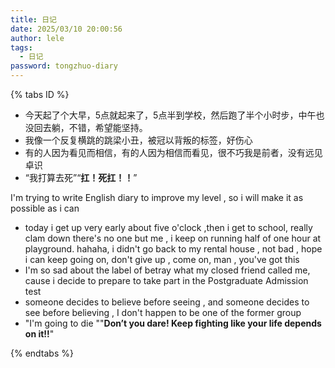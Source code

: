 ```yaml
---
title: 日记
date: 2025/03/10 20:00:56
author: lele
tags:
  - 日记
password: tongzhuo-diary
---
```

{% tabs ID %}
 
<!-- tab 中文 -->
 - 今天起了个大早，5点就起来了，5点半到学校，然后跑了半个小时步，中午也没回去躺，不错，希望能坚持。
- 我像一个反复横跳的跳梁小丑，被冠以背叛的标签，好伤心
- 有的人因为看见而相信，有的人因为相信而看见，很不巧我是前者，没有远见卓识
- “我打算去死”“**扛！死扛！！**”
<!-- endtab -->
<!-- tab English -->
I'm trying to write English diary to improve my level , so i will make it as possible as i can
 - today i get up very early about five o'clock ,then i get to school, really clam down there's no one but me , i keep on running half of one hour at playground. hahaha, i didn't go back to my rental house , not bad , hope i can keep going on, don't give up , come on, man , you've got this 
 - I'm so sad about the label of betray what my closed friend called me, cause i decide to prepare to take part in the Postgraduate Admission test
 - someone decides to believe before seeing , and someone decides to see before believing , I don't happen to be one of the former group 
 - "I'm going to die ""**Don’t you dare! Keep fighting like your life depends on it!!**"
<!-- endtab -->
 
{% endtabs %}